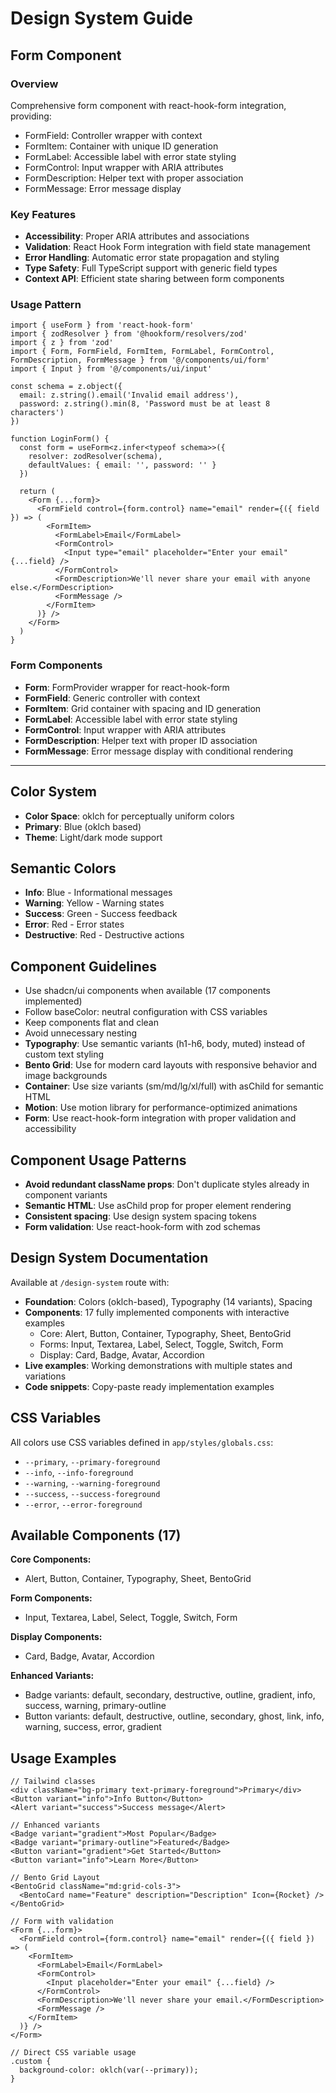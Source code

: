# Design System Guide

## Form Component

### Overview
Comprehensive form component with react-hook-form integration, providing:
- FormField: Controller wrapper with context
- FormItem: Container with unique ID generation
- FormLabel: Accessible label with error state styling
- FormControl: Input wrapper with ARIA attributes
- FormDescription: Helper text with proper association
- FormMessage: Error message display

### Key Features
- **Accessibility**: Proper ARIA attributes and associations
- **Validation**: React Hook Form integration with field state management
- **Error Handling**: Automatic error state propagation and styling
- **Type Safety**: Full TypeScript support with generic field types
- **Context API**: Efficient state sharing between form components

### Usage Pattern
```tsx
import { useForm } from 'react-hook-form'
import { zodResolver } from '@hookform/resolvers/zod'
import { z } from 'zod'
import { Form, FormField, FormItem, FormLabel, FormControl, FormDescription, FormMessage } from '@/components/ui/form'
import { Input } from '@/components/ui/input'

const schema = z.object({
  email: z.string().email('Invalid email address'),
  password: z.string().min(8, 'Password must be at least 8 characters')
})

function LoginForm() {
  const form = useForm<z.infer<typeof schema>>({
    resolver: zodResolver(schema),
    defaultValues: { email: '', password: '' }
  })

  return (
    <Form {...form}>
      <FormField control={form.control} name="email" render={({ field }) => (
        <FormItem>
          <FormLabel>Email</FormLabel>
          <FormControl>
            <Input type="email" placeholder="Enter your email" {...field} />
          </FormControl>
          <FormDescription>We'll never share your email with anyone else.</FormDescription>
          <FormMessage />
        </FormItem>
      )} />
    </Form>
  )
}
```

### Form Components
- **Form**: FormProvider wrapper for react-hook-form
- **FormField**: Generic controller with context
- **FormItem**: Grid container with spacing and ID generation
- **FormLabel**: Accessible label with error state styling
- **FormControl**: Input wrapper with ARIA attributes
- **FormDescription**: Helper text with proper ID association
- **FormMessage**: Error message display with conditional rendering

---

## Color System
- **Color Space**: oklch for perceptually uniform colors
- **Primary**: Blue (oklch based)
- **Theme**: Light/dark mode support

## Semantic Colors
- **Info**: Blue - Informational messages
- **Warning**: Yellow - Warning states
- **Success**: Green - Success feedback
- **Error**: Red - Error states
- **Destructive**: Red - Destructive actions

## Component Guidelines
- Use shadcn/ui components when available (17 components implemented)
- Follow baseColor: neutral configuration with CSS variables
- Keep components flat and clean
- Avoid unnecessary nesting
- **Typography**: Use semantic variants (h1-h6, body, muted) instead of custom text styling
- **Bento Grid**: Use for modern card layouts with responsive behavior and image backgrounds
- **Container**: Use size variants (sm/md/lg/xl/full) with asChild for semantic HTML
- **Motion**: Use motion library for performance-optimized animations
- **Form**: Use react-hook-form integration with proper validation and accessibility

## Component Usage Patterns
- **Avoid redundant className props**: Don't duplicate styles already in component variants
- **Semantic HTML**: Use asChild prop for proper element rendering
- **Consistent spacing**: Use design system spacing tokens
- **Form validation**: Use react-hook-form with zod schemas

## Design System Documentation
Available at `/design-system` route with:
- **Foundation**: Colors (oklch-based), Typography (14 variants), Spacing
- **Components**: 17 fully implemented components with interactive examples
  - Core: Alert, Button, Container, Typography, Sheet, BentoGrid
  - Forms: Input, Textarea, Label, Select, Toggle, Switch, Form
  - Display: Card, Badge, Avatar, Accordion
- **Live examples**: Working demonstrations with multiple states and variations
- **Code snippets**: Copy-paste ready implementation examples

## CSS Variables
All colors use CSS variables defined in `app/styles/globals.css`:
- `--primary`, `--primary-foreground`
- `--info`, `--info-foreground`
- `--warning`, `--warning-foreground`
- `--success`, `--success-foreground`
- `--error`, `--error-foreground`

## Available Components (17)
**Core Components:**
- Alert, Button, Container, Typography, Sheet, BentoGrid

**Form Components:** 
- Input, Textarea, Label, Select, Toggle, Switch, Form

**Display Components:**
- Card, Badge, Avatar, Accordion

**Enhanced Variants:**
- Badge variants: default, secondary, destructive, outline, gradient, info, success, warning, primary-outline
- Button variants: default, destructive, outline, secondary, ghost, link, info, warning, success, error, gradient

## Usage Examples
```tsx
// Tailwind classes
<div className="bg-primary text-primary-foreground">Primary</div>
<Button variant="info">Info Button</Button>
<Alert variant="success">Success message</Alert>

// Enhanced variants
<Badge variant="gradient">Most Popular</Badge>
<Badge variant="primary-outline">Featured</Badge>
<Button variant="gradient">Get Started</Button>
<Button variant="info">Learn More</Button>

// Bento Grid Layout
<BentoGrid className="md:grid-cols-3">
  <BentoCard name="Feature" description="Description" Icon={Rocket} />
</BentoGrid>

// Form with validation
<Form {...form}>
  <FormField control={form.control} name="email" render={({ field }) => (
    <FormItem>
      <FormLabel>Email</FormLabel>
      <FormControl>
        <Input placeholder="Enter your email" {...field} />
      </FormControl>
      <FormDescription>We'll never share your email.</FormDescription>
      <FormMessage />
    </FormItem>
  )} />
</Form>

// Direct CSS variable usage
.custom {
  background-color: oklch(var(--primary));
}
```